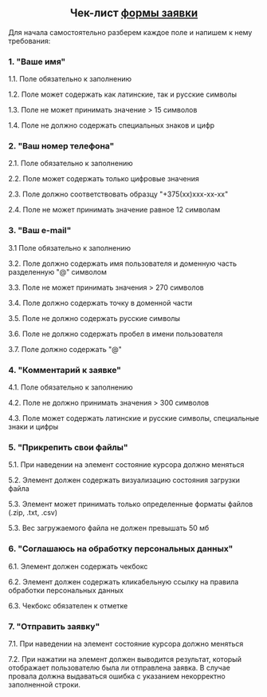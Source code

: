 <div align="center">
  
## Чек-лист [формы заявки](https://monosnap.com/file/iT0D6FxXQQX0yWcqv6gx6vQ8Uwefg0)

</div>

Для начала самостоятельно разберем каждое поле и напишем к нему требования:

### 1. "Ваше имя"

  1.1. Поле обязательно к заполнению
   
  1.2. Поле может содержать как латинские, так и русские символы

  1.3. Поле не может принимать значение > 15 символов

  1.4. Поле не должно содержать специальных знаков и цифр

### 2. "Ваш номер телефона"

   2.1. Поле обязательно к заполнению

   2.2. Поле может содержать только цифровые значения

   2.3. Поле должно соответствовать образцу "+375(xx)xxx-xx-xx"

   2.4. Поле не может принимать значение равное 12 символам

### 3. "Ваш e-mail"

   3.1 Поле обязательно к заполнению
   
   3.2. Поле должно содержать имя пользователя и доменную часть разделенную "@" символом
   
   3.3. Поле не может принимать значения > 270 символов

   3.4. Поле должно содержать точку в доменной части

   3.5. Поле не должно содержать русские символы

   3.6. Поле не должно содержать пробел в имени пользователя

   3.7. Поле должно содержать "@"

### 4. "Комментарий к заявке"

   4.1. Поле обязательно к заполнению

   4.2. Поле не должно принимать значения > 300 символов

   4.3. Поле может содержать латинские и русские символы, специальные знаки и цифры

### 5. "Прикрепить свои файлы"

   5.1. При наведении на элемент состояние курсора должно меняться

   5.2. Элемент должен содержать визуализацию состояния загрузки файла

   5.3. Элемент может принимать только определенные форматы файлов (.zip, .txt, .csv)

   5.3. Вес загружаемого файла не должен превышать 50 мб

### 6. "Соглашаюсь на обработку персональных данных"

   6.1. Элемент должен содержать чекбокс

   6.2. Элемент должен содержать кликабельную ссылку на правила обработки персональных данных

   6.3. Чекбокс обязателен к отметке

### 7. "Отправить заявку"

  7.1. При наведении на элемент состояние курсора должно меняться

  7.2. При нажатии на элемент должен выводится результат, который отображает пользователю была ли отправлена заявка. В случае провала должна выдаваться ошибка с указанием некорректно заполненной строки.
